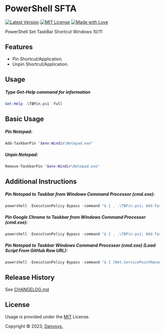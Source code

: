 # PowerShell SFTA

[![Latest Version](https://img.shields.io/badge/Latest-v1.0.0-green.svg)]()
[![MIT License](https://img.shields.io/github/license/mashape/apistatus.svg)]()
[![Made with Love](https://img.shields.io/badge/Made%20with-%E2%9D%A4-red.svg?colorB=11a9f7)]()

PowerShell Set TaskBar Shortcut Windows 10/11

## Features

* Pin Shortcut/Application.
* Unpin Shortcut/Application.

## Usage

##### Type Get-Help command for information

```powershell
Get-Help .\TBPin.ps1 -full
```

## Basic Usage

##### Pin Notepad:

```powershell
Add-TaskbarPin "$env:Windir\Notepad.exe"

```

##### Unpin Notepad:

```powershell
Remove-TaskbarPin "$env:Windir\Notepad.exe"

```

## Additional Instructions

##### Pin Notepad to Taskbar from Windows Command Processor (cmd.exe):

```powershell
powershell -ExecutionPolicy Bypass -command "& { . .\TBPin.ps1; Add-TaskbarPin '%windir%\Notepad.exe' }"

```

##### Pin Google Chrome to Taskbar from Windows Command Processor (cmd.exe):

```powershell
powershell -ExecutionPolicy Bypass -command "& { . .\TBPin.ps1; Add-TaskbarPin (Get-ItemProperty 'HKLM:\SOFTWARE\Microsoft\Windows\CurrentVersion\App Paths\chrome.exe').'(default)' }"

```

##### Pin Notepad to Taskbar Windows Command Processor (cmd.exe) (Load Script From GitHub Raw URL):

```powershell
powershell -ExecutionPolicy Bypass -command "& { [Net.ServicePointManager]::SecurityProtocol = [Net.SecurityProtocolType]::Tls12;Invoke-Expression ((New-Object System.Net.WebClient).DownloadString('https://raw.githubusercontent.com/DanysysTeam/PS-TBPin/master/TBPin.ps1'));Add-TaskbarPin '%windir%\Notepad.exe' }"

```

## Release History

See [CHANGELOG.md](CHANGELOG.md)

<!-- ## Acknowledgments & Credits -->

## License

Usage is provided under the [MIT](https://choosealicense.com/licenses/mit/) License.

Copyright © 2023, [Danysys.](https://www.danysys.com)